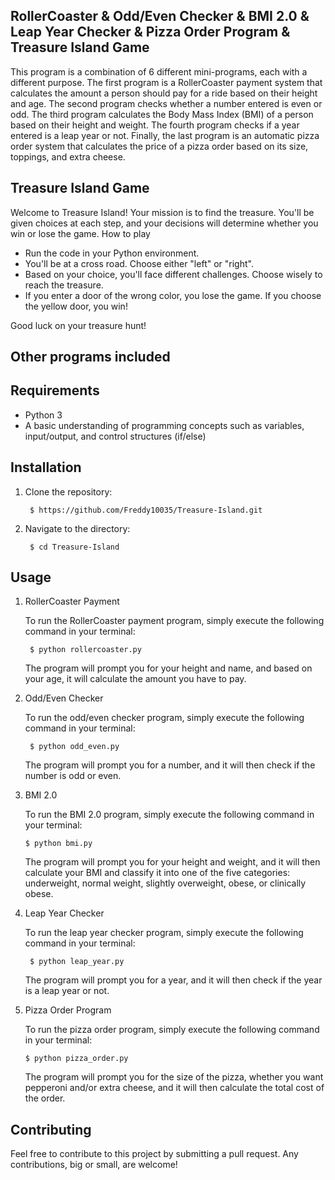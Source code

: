 ## RollerCoaster & Odd/Even Checker & BMI 2.0 & Leap Year Checker & Pizza Order Program & Treasure Island Game

This program is a combination of 6 different mini-programs, each with a different purpose. The first program is a RollerCoaster payment system that calculates the amount a person should pay for a ride based on their height and age. The second program checks whether a number entered is even or odd. The third program calculates the Body Mass Index (BMI) of a person based on their height and weight. The fourth program checks if a year entered is a leap year or not. Finally, the last program is an automatic pizza order system that calculates the price of a pizza order based on its size, toppings, and extra cheese.
##  Treasure Island Game

Welcome to Treasure Island! Your mission is to find the treasure. You'll be given choices at each step, and your decisions will determine whether you win or lose the game.
How to play

+ Run the code in your Python environment.
+ You'll be at a cross road. Choose either "left" or "right".
+ Based on your choice, you'll face different challenges. Choose wisely to reach the treasure.
+ If you enter a door of the wrong color, you lose the game. If you choose the yellow door, you win!

Good luck on your treasure hunt!

## Other programs included

## Requirements

+ Python 3
+ A basic understanding of programming concepts such as variables, input/output, and control structures (if/else)

## Installation

1. Clone the repository:

        $ https://github.com/Freddy10035/Treasure-Island.git

2. Navigate to the directory:

        $ cd Treasure-Island

## Usage

1. RollerCoaster Payment

    To run the RollerCoaster payment program, simply execute the following command in your terminal:

        $ python rollercoaster.py

    The program will prompt you for your height and name, and based on your age, it will calculate the amount you have to pay.


2. Odd/Even Checker

    To run the odd/even checker program, simply execute the following command in your terminal:

        $ python odd_even.py

    The program will prompt you for a number, and it will then check if the number is odd or even.


3. BMI 2.0

    To run the BMI 2.0 program, simply execute the following command in your terminal:

       $ python bmi.py

    The program will prompt you for your height and weight, and it will then calculate your BMI and classify it into one of the five categories: underweight, normal weight, slightly overweight, obese, or clinically obese.


4. Leap Year Checker

    To run the leap year checker program, simply execute the following command in your terminal:

        $ python leap_year.py

    The program will prompt you for a year, and it will then check if the year is a leap year or not.


5. Pizza Order Program

    To run the pizza order program, simply execute the following command in your terminal:

       $ python pizza_order.py

    The program will prompt you for the size of the pizza, whether you want pepperoni and/or extra cheese, and it will then calculate the total cost of the order.
## Contributing

Feel free to contribute to this project by submitting a pull request. Any contributions, big or small, are welcome!